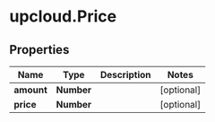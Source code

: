 # upcloud.Price

## Properties
Name | Type | Description | Notes
------------ | ------------- | ------------- | -------------
**amount** | **Number** |  | [optional] 
**price** | **Number** |  | [optional] 


